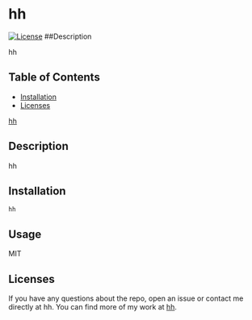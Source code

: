 # hh
  [![License](https://img.shields.io/badge/License-Apache%202.0-blue.svg)](https://opensource.org/licenses/MIT)
##Description

hh

## Table of Contents

* [Installation](#Installation)
* [Licenses](#Licenses)



[hh](https://github.com/hh/hh/)
## Description 

hh

## Installation

```
hh
```

## Usage 



MIT
## Licenses



If you have any questions about the repo, open an issue or contact me directly at hh. You can find more of my work at [hh](https://github.com/hh/).

